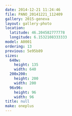```yaml
---
date: 2014-12-21 11:24:46
file: PANO_20141221_112409
gallery: 2015-geneva
layout: gallery-photo
location:
  latitude: 46.204582777778
  longitude: 6.1532108333333
model: A0001
ordering: 13
previous: 5e95b89
sizes:
  640w:
    height: 135
    width: 640
  200x200:
    height: 200
    width: 200
  96x96:
    height: 96
    width: 96
title: null
make: oneplus
---
```

